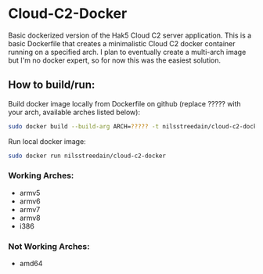 # Cloud-C2-Docker
Basic dockerized version of the Hak5 Cloud C2 server application. This is a basic Dockerfile that creates a minimalistic Cloud C2 docker container running on a specified arch. I plan to eventually create a multi-arch image but I'm no docker expert, so for now this was the easiest solution.

## How to build/run:

Build docker image locally from Dockerfile on github (replace ????? with your arch, available arches listed below):
```bash
sudo docker build --build-arg ARCH=????? -t nilsstreedain/cloud-c2-docker:latest https://github.com/nilsstreedain/Cloud-C2-Docker.git#main
```

Run local docker image:
```bash
sudo docker run nilsstreedain/cloud-c2-docker
```

### Working Arches:
- armv5
- armv6
- armv7
- armv8
- i386

### Not Working Arches:
- amd64
